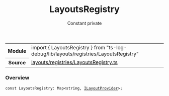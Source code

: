<header class="symbol-info-header">    <h1 id="layoutsregistry">LayoutsRegistry</h1>    <label class="symbol-info-type-label const">Constant</label>    <label class="api-type-label private">private</label>  </header>
<section class="symbol-info">      <table class="is-full-width">        <tbody>        <tr>          <th>Module</th>          <td>            <div class="lang-typescript">                <span class="token keyword">import</span> { LayoutsRegistry }                 <span class="token keyword">from</span>                 <span class="token string">"ts-log-debug/lib/layouts/registries/LayoutsRegistry"</span>                            </div>          </td>        </tr>        <tr>          <th>Source</th>          <td>            <a href="https://github.com/romakita/log-debug/blob/v4.0.3/src/layouts/registries/LayoutsRegistry.ts#L0-L0">                layouts/registries/LayoutsRegistry.ts            </a>        </td>        </tr>                </tbody>      </table>    </section>

### Overview

<pre><code class="typescript-lang"><span class="token keyword">const</span> LayoutsRegistry<span class="token punctuation">:</span> Map<<span class="token keyword">string</span><span class="token punctuation">,</span> <a href="#api/common/layouts/ilayoutprovider"><span class="token">ILayoutProvider</span></a>><span class="token punctuation">;</span></code></pre>
